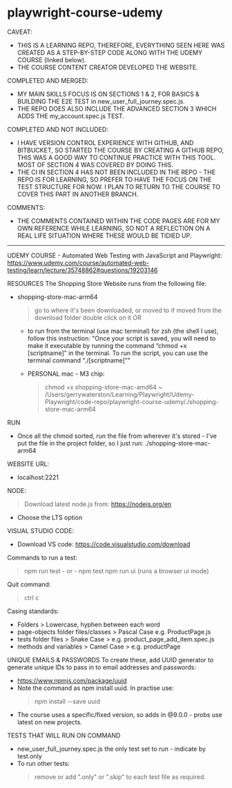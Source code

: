 # playwright-course-udemy
CAVEAT:
- THIS IS A LEARNING REPO, THEREFORE, EVERYTHING SEEN HERE WAS CREATED AS A STEP-BY-STEP CODE ALONG WITH THE UDEMY COURSE (linked below).
- THE COURSE CONTENT CREATOR DEVELOPED THE WEBSITE.

COMPLETED AND MERGED:
- MY MAIN SKILLS FOCUS IS ON SECTIONS 1 & 2, FOR BASICS & BUILDING THE E2E TEST in new_user_full_journey.spec.js.
- THE REPO DOES ALSO INCLUDE THE ADVANCED SECTION 3 WHICH ADDS THE my_account.spec.js TEST. 

COMPLETED AND NOT INCLUDED:
- I HAVE VERSION CONTROL EXPERIENCE WITH GITHUB, AND BITBUCKET, SO STARTED THE COURSE BY CREATING A GITHUB REPO, THIS WAS A GOOD WAY TO CONTINUE PRACTICE WITH THIS TOOL. MOST OF SECTION 4 WAS COVERED BY DOING THIS.
- THE CI IN SECTION 4 HAS NOT BEEN INCLUDED IN THE REPO - THE REPO IS FOR LEARNING, SO PREFER TO HAVE THE FOCUS ON THE TEST STRUCTURE FOR NOW. I PLAN TO RETURN TO THE COURSE TO COVER THIS PART IN ANOTHER BRANCH.

COMMENTS:
- THE COMMENTS CONTAINED WITHIN THE CODE PAGES ARE FOR MY OWN REFERENCE WHILE LEARNING, SO NOT A REFLECTION ON A REAL LIFE SITUATION WHERE THESE WOULD BE TIDIED UP.
-------

UDEMY COURSE - Automated Web Testing with JavaScript and Playwright:
https://www.udemy.com/course/automated-web-testing/learn/lecture/35748862#questions/19203146


RESOURCES
The Shopping Store Website runs from the following file:

- shopping-store-mac-arm64

  > go to where it's been downloaded, or moved to if moved from the download folder
  > double click on it
  > OR

  - to run from the terminal (use mac terminal) for zsh (the shell I use), follow this instruction:
    "Once your script is saved, you will need to make it executable by running the command “chmod +x [scriptname]” in the terminal. To run the script, you can use the terminal command “./[scriptname]”"

  - PERSONAL mac - M3 chip:
    > chmod +x shopping-store-mac-amd64
    > ~ /Users/gerrywaterston/Learning/Playwright/Udemy-Playwright/code-repo/playwright-course-udemy/./shopping-store-mac-arm64

RUN
 - Once all the chmod sorted, run the file from wherever it's stored - I've put the file in the project folder,
   so I just run: ./shopping-store-mac-arm64

WEBSITE URL:

- localhost:2221

NODE:

> Download latest node.js from: https://nodejs.org/en

- Choose the LTS option

VISUAL STUDIO CODE:

- Download VS code: https://code.visualstudio.com/download

Commands to run a test:

> npm run test - or - npm test
> npm run ui
(runs a browser ui mode)

Quit command:

> ctrl c

Casing standards:

- Folders > Lowercase, hyphen between each word
- page-objects folder files/classes > Pascal Case e.g. ProductPage.js
- tests folder files > Snake Case > e.g. product_page_add_item.spec.js
- methods and variables > Camel Case > e.g. productPage

UNIQUE EMAILS & PASSWORDS
To create these, add UUID generator to generate unique IDs to pass in to email addresses and passwords:

- https://www.npmjs.com/package/uuid
- Note the command as npm install uuid. In practise use:
  > npm install --save uuid
- The course uses a specific/fixed version, so adds in @9.0.0 - probs use latest on new projects.

TESTS THAT WILL RUN ON COMMAND
- new_user_full_journey.spec.js the only test set to run - indicate by test.only
- To run other tests:
  > remove or add ".only" or ".skip" to each test file as required.

